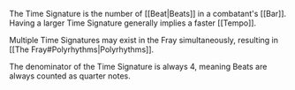 The Time Signature is the number of [[Beat|Beats]] in a combatant's [[Bar]]. Having a larger Time Signature generally implies a faster [[Tempo]].

Multiple Time Signatures may exist in the Fray simultaneously, resulting in [[The Fray#Polyrhythms|Polyrhythms]].

The denominator of the Time Signature is always 4, meaning Beats are always counted as quarter notes.